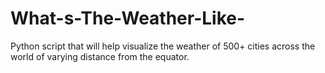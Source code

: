 # What-s-The-Weather-Like-
Python script that will help visualize the weather of 500+ cities across the world of varying distance from the equator.
